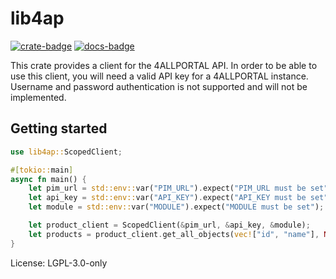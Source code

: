 # lib4ap

[![crate-badge]][crate-link] [![docs-badge]][docs-link]

[crate-badge]: https://img.shields.io/crates/v/lib4ap.svg
[crate-link]: https://crates.io/crates/lib4ap
[docs-badge]: https://docs.rs/lib4ap/badge.svg
[docs-link]: https://docs.rs/lib4ap

This crate provides a client for the 4ALLPORTAL API.
In order to be able to use this client, you will need
a valid API key for a 4ALLPORTAL instance.
Username and password authentication is not supported
and will not be implemented.

## Getting started

```rust
use lib4ap::ScopedClient;

#[tokio::main]
async fn main() {
    let pim_url = std::env::var("PIM_URL").expect("PIM_URL must be set");
    let api_key = std::env::var("API_KEY").expect("API_KEY must be set");
    let module = std::env::var("MODULE").expect("MODULE must be set");

    let product_client = ScopedClient(&pim_url, &api_key, &module);
    let products = product_client.get_all_objects(vec!["id", "name"], None, Some(25));
}
```

License: LGPL-3.0-only
